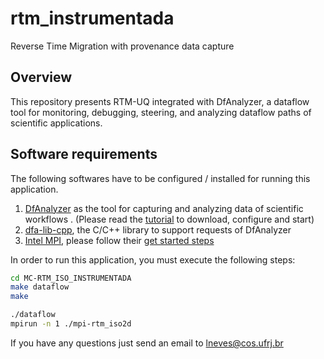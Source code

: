 # rtm_instrumentada
Reverse Time Migration with provenance data capture

## Overview

This repository presents RTM-UQ integrated with DfAnalyzer, a dataflow tool for monitoring, debugging, steering, and analyzing dataflow paths of scientific applications.

## Software requirements

The following softwares have to be configured / installed for running this application.

1. [DfAnalyzer](https://hpcdb.github.io/armful/dfanalyzer.html) as the tool for capturing and analyzing data of scientific workflows . (Please read the [tutorial](https://gitlab.com/ssvitor/dataflow_analyzer) to download, configure and start)
2. [dfa-lib-cpp](https://gitlab.com/ssvitor/dataflow_analyzer#c-library-dfa-lib-cpp), the C/C++ library to support requests of DfAnalyzer
3. [Intel MPI](https://software.intel.com/en-us/mpi-library), please follow their [get started steps](https://software.intel.com/en-us/mpi-library/documentation/get-started)


In order to run this application, you must execute the following steps:

```bash
cd MC-RTM_ISO_INSTRUMENTADA
make dataflow
make 

./dataflow
mpirun -n 1 ./mpi-rtm_iso2d

```

If you have any questions just send an email to lneves@cos.ufrj.br
